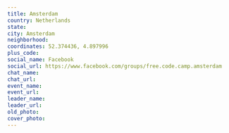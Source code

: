 ```yaml
---
title: Amsterdam
country: Netherlands
state: 
city: Amsterdam
neighborhood: 
coordinates: 52.374436, 4.897996
plus_code:
social_name: Facebook
social_url: https://www.facebook.com/groups/free.code.camp.amsterdam
chat_name:
chat_url:
event_name:
event_url:
leader_name:
leader_url:
old_photo: 
cover_photo:
---
```

